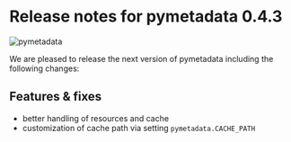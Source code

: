 # Release notes for pymetadata 0.4.3
![pymetadata](https://github.com/matthiaskoenig/pymetadata/raw/develop/docs/images/favicon/pymetadata-100x100-300dpi.png)

We are pleased to release the next version of pymetadata including the
following changes:

## Features & fixes
- better handling of resources and cache
- customization of cache path via setting `pymetadata.CACHE_PATH`
